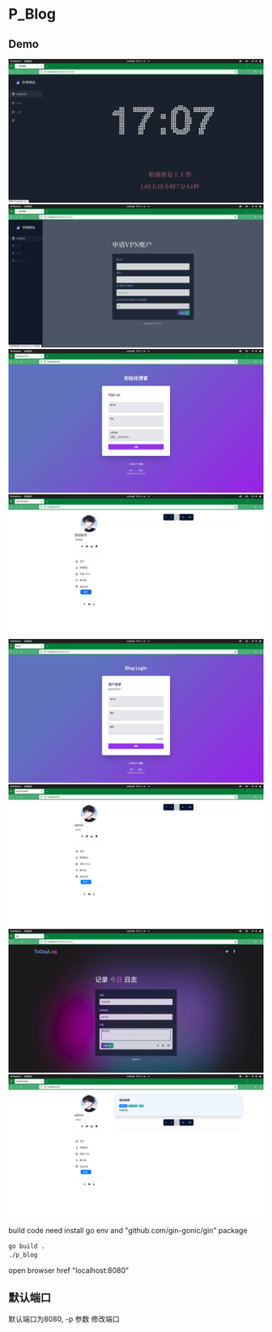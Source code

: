 # P_Blog
## Demo

<img src="md_img/7.png">
<img src="md_img/8.png">
<img src="md_img/1.png">
<img src="md_img/2.png">
<img src="md_img/3.png">
<img src="md_img/4.png">
<img src="md_img/5.png">
<img src="md_img/6.png">

build code need install go env  and "github.com/gin-gonic/gin" package


```bash
go build .
./p_blog
```
open browser href "localhost:8080"

## 默认端口
默认端口为8080, -p 参数  修改端口

